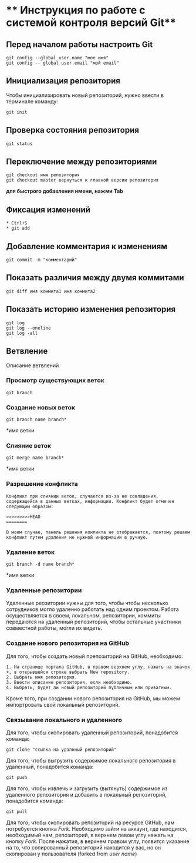 # ** Инструкция по работе с системой контроля версий Git**


## Перед началом работы настроить Git

    git config --global user.name "мое имя"
    git config -- global user.email "мой email"

## Инициализация репозитория

Чтобы инициализировать новый репозиторий, нужно ввести в терминале команду:

    git init

## Проверка состояния репозитория 


    git status


## Переключение между репозиториями

    git checkout имя репозитория
    git checkout master вернуться к главной версии репозитория

**для быстрого добавления имени, нажми Tab**

## Фиксация изменений

    * Ctrl+S
    * git add

## Добавление комментария к изменениям

    git commit -m "комментарий"

## Показать различия между двумя коммитами

    git diff имя коммита1 имя коммита2

## Показать историю изменения репозитория

    git log
    git log --oneline
    git log -all

## Ветвление

Описание ветвлений



### Просмотр существующих веток
    
    git branch

### Создание новых веток

    git branch name branch*

*имя ветки

### Слияние веток

    git merge name branch*

*имя ветки

### Разрешение конфликта

    Конфликт при слиянии веток, случается из-за не совпадения, содержащейся в данных ветках, информации. Конфликт будет отмечен следующим образом:

    >>>>>>>>>HEAD
    ========

    В моем случае, панель решения конликта не отображается, поэтому решаем конфликт путем удаления не нужной информации в ручную.

### Удаление веток

    git branch -d name branch*

*имя ветки

### Удаленные репозитории

Удаленные реозитории нужны для того, чтобы чтобы несколько сотрудников могло удаленно работать над одним проектом. Работа осуществляется в своем, локальном, репозитории, коммиты передаются на удаленный репозиторий, чтобы остальные участники совместной работы, могли их видеть.

### Создание нового репозитория на GitHub

Для того, чтобы создать новый препозиторий на GitHub, необходимо:

    1. На странице портала GitHub, в правом верхнем углу, нажать на значок +, в открывшейся строке выбрать New repository.
    2. Выбрать имя репозитория.
    3. Ввести описание репозитория, если необходимо.
    4. Выбрать, будет ли новый репозиторий публичным или приватным.
Кроме того, при создании нового репозитория на GitHub, мы можем импортровать свой локальный репозиторий.

### Связывание локального и удаленного

Для того, чтобы скопировать удаленный репозиторий, понадобится команда:

    git clone "ссылка на удалнный репозиторий"

Для того, чтобы выгрузить содержимое локального репозитория в удаленный, понадобится команда:

    git push

Для того, чтобы извлечь и загрузить (вытянуть) содержимое из удаленного репозитория и добавить в локальный репозиторий, понадобится команда:

    git pull

Для того, чтобы скопировать репозиторий на ресурсе GitHub, нам потребуется кнопка *Fork*. 
Необходимо зайти на аккаунт, где находится, необходимый нам, репозиторий, в верхнем левом углу нажать на кнопку *Fork*. После нажатия, в верхнем правом углу, появится указание на то, что сопированный репозиторий находится у вас, но он скопирован у пользователя (forked from *user name*)

